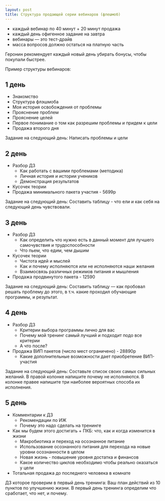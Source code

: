 ```yaml
---
layout: post
title: Структура продающей серии вебинаров (флешмоб)
---
```


- каждый вебинар по 40 минут + 20 минут продажа
- каждый день офигенное задание на завтра
- вебинары — это тест-драйв
- масса вопросов должно остаться на платную часть

Геронин рекомендует каждый новый день убирать бонусы, чтобы покупали быстрее.

Пример структуры вебинаров:

## 1 день

- Знакомство
- Структура флэшмоба
- Моя история освобождения от проблемы
- Прояснение проблем
- Прояснение целей
- Первое понимание о том как разрешим проблемы и придем к цели
- Продажа второго дня

Задание на следующий день: Написать проблемы и цели

## 2 день

- Разбор ДЗ
  + Как работать с вашими проблемами (методика)
  + Личная история и истории учеников
  + Демонстрация результатов
- Кусочек теории
- Продажа минимального пакета участия - 5699р

Задание на следующий день: Составить таблицу - что ели и как себя на следующий день чувствовали.

## 3 день

- Разбор ДЗ
  + Как определить что нужно есть в данный момент для лучшего самочувствия и трудоспособности
  + Что пьем, что едим, чем дышим
- Кусочек теории
  + Чистота идей и мыслей
  + Как и почему исполняются или не исполняются наши желания
  + Взаимосвязь различных режимов питания и мышления
- Продажа продвинутого пакета - 12590

Задание на следующий день: Составить таблицу — как пробовал решать проблему до этого, в т.ч. какие проходил обучающие программы, и результат.

## 4 день

- Разбор ДЗ
  + Критерии выбора программы лично для вас
  + Почему мой тренинг самый лучший и подходит подо все критерии
  + А что после?
- Продажа ВИП пакетов (число мест ограничено) - 28890р
  + Какие дополнительные возможности дает приобретение ВИП-участия

Задание на следующий день: Составьте список своих самых сильных желаний. В правой колонке напишите почему не исполняются. В колонке правее напишите три наиболее вероятных способа их исполнения.

## 5 день

- Комментарии к ДЗ
  + Рекомендации по ИЖ
  + Почему это надо сделать на тренинге
- Как мы будем этого достигать + ПКБ: что, как и когда изменится в жизни
  + Макробиотика и переход на осознанное питание
  + Использование осознанного питания для перехода на новые уровни осознанности в целом
  + Новая жизнь - повышение уровня достатка и финансов
  + Какое количество циклов необходимо чтобы реально оказаться у цели
- Тотальная продажа до последнего человека в комнате

ДЗ которое проверим в первый день тренинга: Ваш план действий из 10 пунктов по улучшению жизни. В первый день тренинга определим что сработает, что нет, и почему.